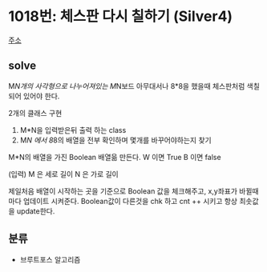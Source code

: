 # 1018번: 체스판 다시 칠하기 (Silver4)
[주소](https://www.acmicpc.net/problem/1018)

## solve
M*N개의 사각형으로 나누어져있는 M*N보드
아무대서나 8*8을 했을때 체스판처럼 색칠되어 있어야 한다.

2개의 클래스 구현
1. M*N을 입력받은뒤 출력 하는 class
2. M*N 에서 8*8의 배열을 전부 확인하며 몇개를 바꾸어야하는지 찾기

M*N의 배열을 가진 Boolean 배열읆 만든다.
W 이면 True
B 이면 false

(입력)
M 은 세로 길이
N 은 가로 길이

제일처음 배열이 시작하는 곳을 기준으로 Boolean 값을 체크해주고, x,y좌표가 바뀔때 마다 업데이트 시켜준다.
Boolean값이 다른것을 chk 하고 cnt ++ 시키고 항상 최솟값을 update한다.


## 분류

- 브루트포스 알고리즘